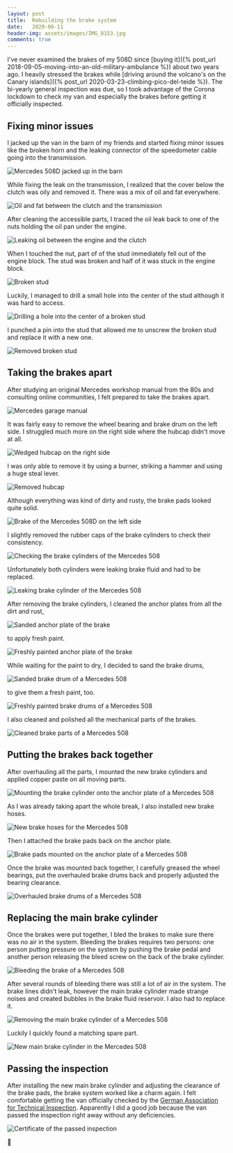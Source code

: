 ```yaml
---
layout: post
title:  Rebuilding the brake system
date:   2020-06-11
header-img: assets/images/IMG_8153.jpg
comments: true
---
```


I've never examined the brakes of my 508D since [buying it]({% post_url 2018-09-05-moving-into-an-old-military-ambulance %}) about two years ago. I heavily stressed the brakes while [driving around the volcano's on the Canary islands]({% post_url 2020-03-23-climbing-pico-del-teide %}). The bi-yearly general inspection was due, so I took advantage of the Corona lockdown to check my van and especially the brakes before getting it officially inspected.

## Fixing minor issues

I jacked up the van in the barn of my friends and started fixing minor issues like the broken horn and the leaking connector of the speedometer cable going into the transmission.

![Mercedes 508D jacked up in the barn](/assets/images/IMG_8076_2.jpg)

While fixing the leak on the transmission, I realized that the cover below the clutch was oily and removed it. There was a mix of oil and fat everywhere.

![Oil and fat between the clutch and the transmission](/assets/images/IMG_8119.jpg)

After cleaning the accessible parts, I traced the oil leak back to one of the nuts holding the oil pan under the engine.

![Leaking oil between the engine and the clutch](/assets/images/IMG_8122.jpg)

When I touched the nut, part of of the stud immediately fell out of the engine block. The stud was broken and half of it was stuck in the engine block.

![Broken stud](/assets/images/IMG_8134.jpg)

Luckily, I managed to drill a small hole into the center of the stud although it was hard to access.

![Drilling a hole into the center of a broken stud](/assets/images/IMG_8151.jpg)

I punched a pin into the stud that allowed me to unscrew the broken stud and replace it with a new one.

![Removed broken stud](/assets/images/IMG_8152.jpg)

## Taking the brakes apart

After studying an original Mercedes workshop manual from the 80s and consulting online communities, I felt prepared to take the brakes apart.

![Mercedes garage manual](/assets/images/IMG_8044.jpg)

It was fairly easy to remove the wheel bearing and brake drum on the left side. I struggled much more on the right side where the hubcap didn't move at all.

![Wedged hubcap on the right side](/assets/images/IMG_8080.jpg)

I was only able to remove it by using a burner, striking a hammer and using a huge steal lever.

![Removed hubcap](/assets/images/IMG_8081.jpg)

Although everything was kind of dirty and rusty, the brake pads looked quite solid.

![Brake of the Mercedes 508D on the left side](/assets/images/IMG_8024.jpg)

I slightly removed the rubber caps of the brake cylinders to check their consistency.

![Checking the brake cylinders of the Mercedes 508](/assets/images/IMG_8100.jpg)

Unfortunately both cylinders were leaking brake fluid and had to be replaced.

![Leaking brake cylinder of the Mercedes 508](/assets/images/IMG_8048.jpg)

After removing the brake cylinders, I cleaned the anchor plates from all the dirt and rust,

![Sanded anchor plate of the brake](/assets/images/IMG_8065_2.jpg)

to apply fresh paint.

![Freshly painted anchor plate of the brake](/assets/images/IMG_8067.jpg)

While waiting for the paint to dry, I decided to sand the brake drums,

![Sanded brake drum of a Mercedes 508](/assets/images/IMG_8114_2.jpg)

to give them a fresh paint, too.

![Freshly painted brake drums of a Mercedes 508](/assets/images/IMG_8116.jpg)

I also cleaned and polished all the mechanical parts of the brakes.

![Cleaned brake parts of a Mercedes 508](/assets/images/IMG_8117.jpg)

## Putting the brakes back together

After overhauling all the parts, I mounted the new brake cylinders and applied copper paste on all moving parts.

![Mounting the brake cylinder onto the anchor plate of a Mercedes 508](/assets/images/IMG_8154.jpg)

As I was already taking apart the whole break, I also installed new brake hoses.

![New brake hoses for the Mercedes 508](/assets/images/IMG_8161.jpg)

Then I attached the brake pads back on the anchor plate.

![Brake pads mounted on the anchor plate of a Mercedes 508](/assets/images/IMG_8153.jpg)

Once the brake was mounted back together, I carefully greased the wheel bearings, put the overhauled brake drums back and properly adjusted the bearing clearance.

![Overhauled brake drums of a Mercedes 508](/assets/images/IMG_8158.jpg)

## Replacing the main brake cylinder

Once the brakes were put together, I bled the brakes to make sure there was no air in the system. Bleeding the brakes requires two persons: one person putting pressure on the system by pushing the brake pedal and another person releasing the bleed screw on the back of the brake cylinder.

![Bleeding the brake of a Mercedes 508](/assets/images/IMG_8160.jpg)

After several rounds of bleeding there was still a lot of air in the system. The brake lines didn't leak, however the main brake cylinder made strange noises and created bubbles in the brake fluid reservoir. I also had to replace it.

![Removing the main brake cylinder of a Mercedes 508](/assets/images/IMG_8167.jpg)

Luckily I quickly found a matching spare part.

![New main brake cylinder in the Mercedes 508](/assets/images/IMG_8176.jpg)

## Passing the inspection

After installing the new main brake cylinder and adjusting the clearance of the brake pads, the brake system worked like a charm again. I felt comfortable getting the van officially checked by the [German Association for Technical Inspection](https://en.wikipedia.org/wiki/Technischer_%C3%9Cberwachungsverein). Apparently I did a good job because the van passed the inspection right away without any deficiencies.

![Certificate of the passed inspection](/assets/images/IMG_8282.jpg)

:tada:
